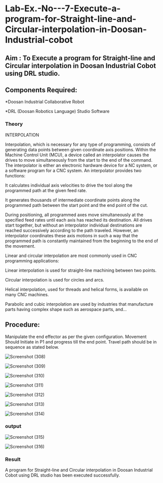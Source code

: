 # Lab-Ex.-No---7-Execute-a-program-for-Straight-line-and-Circular-interpolation-in-Doosan-Industrial-cobot
## Aim : To Execute a program for Straight-line and Circular interpolation in Doosan Industrial Cobot using DRL studio.

## Components Required:

*Doosan Industrial Collaborative Robot

*DRL (Doosan Robotics Language) Studio Software

### Theory 
INTERPOLATION

Interpolation, which is necessary for any type of programming, consists of generating data points between given coordinate axis positions. Within the Machine Control Unit (MCU), a device called an interpolator causes the drives to move simultaneously from the start to the end of the command. The interpolator is either an electronic hardware device for a NC system, or a software program for a CNC system. An interpolator provides two functions:

It calculates individual axis velocities to drive the tool along the programmed path at the given feed rate.

It generates thousands of intermediate coordinate points along the programmed path between the start point and the end point of the cut.

During positioning, all programmed axes move simultaneously at the specified feed rates until each axis has reached its destination. All drives start together, but without an interpolator individual destinations are reached successively according to the path traveled. However, an interpolator coordinates these axis motions in such a way that the programmed path is constantly maintained from the beginning to the end of the movement.

Linear and circular interpolation are most commonly used in CNC programming applications:

Linear interpolation is used for straight-line machining between two points.

Circular interpolation is used for circles and arcs.

Helical interpolation, used for threads and helical forms, is available on many CNC machines.

Parabolic and cubic interpolation are used by industries that manufacture parts having complex shape such as aerospace parts, and...

## Procedure:

Manipulate the end effector as per the given configuration. Movement Should Initiate in P1 and progress till the end point. Travel path should be in sequence as stated below.


![Screenshot (308)](https://github.com/VelasiriSreeja/Lab-Ex.-No---7-Execute-a-program-for-Straight-line-and-Circular-interpolation-in-Doosan-Industrial-C/assets/118344328/83618fe9-e882-4a2f-a3a2-e05b0254f9f2)

![Screenshot (309)](https://github.com/VelasiriSreeja/Lab-Ex.-No---7-Execute-a-program-for-Straight-line-and-Circular-interpolation-in-Doosan-Industrial-C/assets/118344328/4023565c-bd61-4208-8145-d7f2ab0d3b6b)

![Screenshot (310)](https://github.com/VelasiriSreeja/Lab-Ex.-No---7-Execute-a-program-for-Straight-line-and-Circular-interpolation-in-Doosan-Industrial-C/assets/118344328/942380f1-7713-4052-809f-a231a557eeba)

![Screenshot (311)](https://github.com/VelasiriSreeja/Lab-Ex.-No---7-Execute-a-program-for-Straight-line-and-Circular-interpolation-in-Doosan-Industrial-C/assets/118344328/3c499c12-5302-4e6a-8f80-84002cecd6cf)

![Screenshot (312)](https://github.com/VelasiriSreeja/Lab-Ex.-No---7-Execute-a-program-for-Straight-line-and-Circular-interpolation-in-Doosan-Industrial-C/assets/118344328/e08c2b9f-a833-4eb1-84e0-4c7a7faed4de)

![Screenshot (313)](https://github.com/VelasiriSreeja/Lab-Ex.-No---7-Execute-a-program-for-Straight-line-and-Circular-interpolation-in-Doosan-Industrial-C/assets/118344328/78150932-8d62-474e-9d7e-59c2481dd999)

![Screenshot (314)](https://github.com/VelasiriSreeja/Lab-Ex.-No---7-Execute-a-program-for-Straight-line-and-Circular-interpolation-in-Doosan-Industrial-C/assets/118344328/f84cec66-f8d6-4276-bde2-6261393c0686)

### output
![Screenshot (315)](https://github.com/VelasiriSreeja/Lab-Ex.-No---7-Execute-a-program-for-Straight-line-and-Circular-interpolation-in-Doosan-Industrial-C/assets/118344328/aaf8917a-8bf2-472b-a254-1e563548ea38)

![Screenshot (316)](https://github.com/VelasiriSreeja/Lab-Ex.-No---7-Execute-a-program-for-Straight-line-and-Circular-interpolation-in-Doosan-Industrial-C/assets/118344328/806ecf06-79b2-48fe-b5ea-fcf70ea1a553)


### Result
A program for Straight-line and Circular interpolation in Doosan Industrial Cobot using DRL studio has been executed successfully.
 
